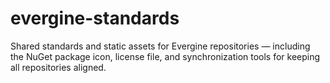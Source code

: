 # evergine-standards
Shared standards and static assets for Evergine repositories — including the NuGet package icon, license file, and synchronization tools for keeping all repositories aligned.
